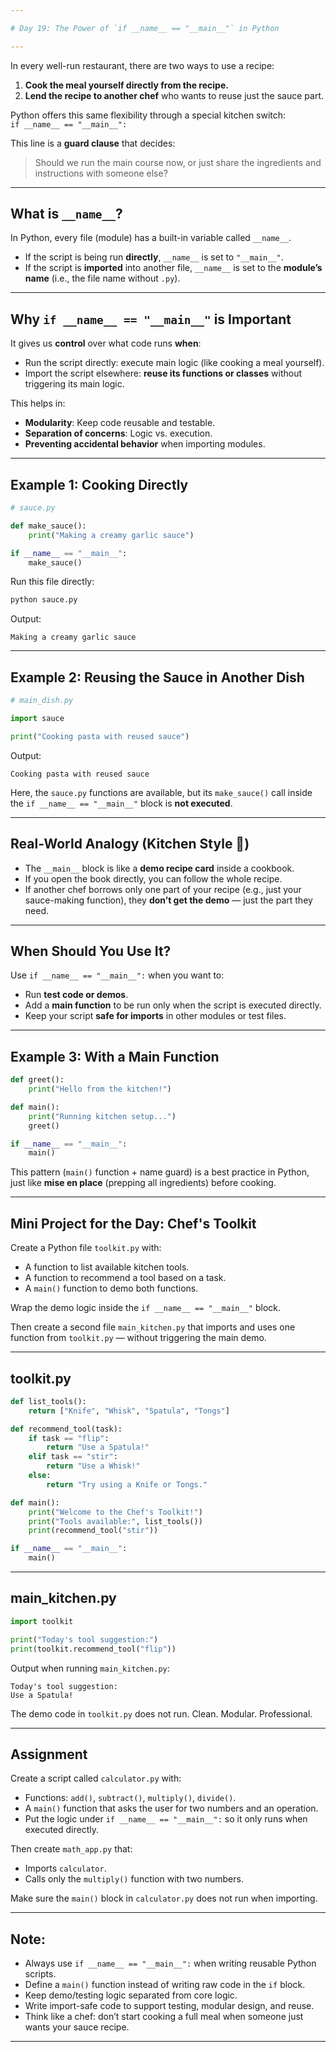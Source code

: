 ```yaml
---

# Day 19: The Power of `if __name__ == "__main__"` in Python

---
```


In every well-run restaurant, there are two ways to use a recipe:  
1. **Cook the meal yourself directly from the recipe.**  
2. **Lend the recipe to another chef** who wants to reuse just the sauce part.

Python offers this same flexibility through a special kitchen switch:  
`if __name__ == "__main__":`

This line is a **guard clause** that decides:  
> Should we run the main course now, or just share the ingredients and instructions with someone else?

---

## What is `__name__`?

In Python, every file (module) has a built-in variable called `__name__`.

- If the script is being run **directly**, `__name__` is set to `"__main__"`.
- If the script is **imported** into another file, `__name__` is set to the **module’s name** (i.e., the file name without `.py`).

---

## Why `if __name__ == "__main__"` is Important

It gives us **control** over what code runs **when**:

- Run the script directly: execute main logic (like cooking a meal yourself).
- Import the script elsewhere: **reuse its functions or classes** without triggering its main logic.

This helps in:
- **Modularity**: Keep code reusable and testable.
- **Separation of concerns**: Logic vs. execution.
- **Preventing accidental behavior** when importing modules.

---

## Example 1: Cooking Directly

```python
# sauce.py

def make_sauce():
    print("Making a creamy garlic sauce")

if __name__ == "__main__":
    make_sauce()
```

Run this file directly:
```bash
python sauce.py
```

Output:
```
Making a creamy garlic sauce
```

---

## Example 2: Reusing the Sauce in Another Dish

```python
# main_dish.py

import sauce

print("Cooking pasta with reused sauce")
```

Output:
```
Cooking pasta with reused sauce
```

Here, the `sauce.py` functions are available, but its `make_sauce()` call inside the `if __name__ == "__main__"` block is **not executed**.

---

## Real-World Analogy (Kitchen Style 🍝)

- The `__main__` block is like a **demo recipe card** inside a cookbook.
- If you open the book directly, you can follow the whole recipe.
- If another chef borrows only one part of your recipe (e.g., just your sauce-making function), they **don’t get the demo** — just the part they need.

---

## When Should You Use It?

Use `if __name__ == "__main__":` when you want to:

- Run **test code or demos**.
- Add a **main function** to be run only when the script is executed directly.
- Keep your script **safe for imports** in other modules or test files.

---

## Example 3: With a Main Function

```python
def greet():
    print("Hello from the kitchen!")

def main():
    print("Running kitchen setup...")
    greet()

if __name__ == "__main__":
    main()
```

This pattern (`main()` function + name guard) is a best practice in Python, just like **mise en place** (prepping all ingredients) before cooking.

---

## Mini Project for the Day: Chef's Toolkit

Create a Python file `toolkit.py` with:

- A function to list available kitchen tools.
- A function to recommend a tool based on a task.
- A `main()` function to demo both functions.

Wrap the demo logic inside the `if __name__ == "__main__"` block.

Then create a second file `main_kitchen.py` that imports and uses one function from `toolkit.py` — without triggering the main demo.

---

## toolkit.py

```python
def list_tools():
    return ["Knife", "Whisk", "Spatula", "Tongs"]

def recommend_tool(task):
    if task == "flip":
        return "Use a Spatula!"
    elif task == "stir":
        return "Use a Whisk!"
    else:
        return "Try using a Knife or Tongs."

def main():
    print("Welcome to the Chef's Toolkit!")
    print("Tools available:", list_tools())
    print(recommend_tool("stir"))

if __name__ == "__main__":
    main()
```

---

## main_kitchen.py

```python
import toolkit

print("Today's tool suggestion:")
print(toolkit.recommend_tool("flip"))
```

Output when running `main_kitchen.py`:
```
Today's tool suggestion:
Use a Spatula!
```

The demo code in `toolkit.py` does not run. Clean. Modular. Professional.

---

## Assignment

Create a script called `calculator.py` with:

- Functions: `add()`, `subtract()`, `multiply()`, `divide()`.
- A `main()` function that asks the user for two numbers and an operation.
- Put the logic under `if __name__ == "__main__":` so it only runs when executed directly.

Then create `math_app.py` that:

- Imports `calculator`.
- Calls only the `multiply()` function with two numbers.

Make sure the `main()` block in `calculator.py` does not run when importing.

---

## Note:

- Always use `if __name__ == "__main__":` when writing reusable Python scripts.
- Define a `main()` function instead of writing raw code in the `if` block.
- Keep demo/testing logic separated from core logic.
- Write import-safe code to support testing, modular design, and reuse.
- Think like a chef: don’t start cooking a full meal when someone just wants your sauce recipe.

---